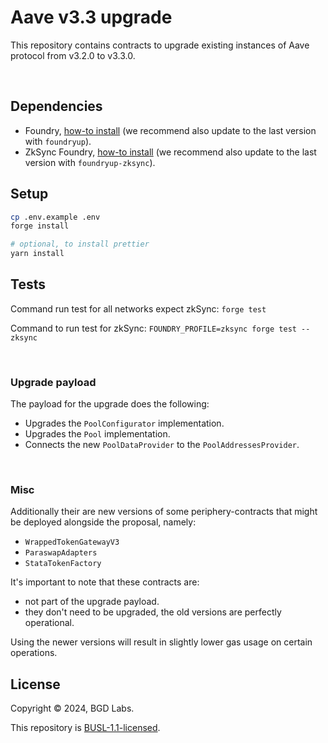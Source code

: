 # Aave v3.3 upgrade

This repository contains contracts to upgrade existing instances of Aave protocol from v3.2.0 to v3.3.0.

<br>

## Dependencies

- Foundry, [how-to install](https://book.getfoundry.sh/getting-started/installation) (we recommend also update to the last version with `foundryup`).
- ZkSync Foundry, [how-to install](https://foundry-book.zksync.io/getting-started/installation) (we recommend also update to the last version with `foundryup-zksync`).

## Setup

```sh
cp .env.example .env
forge install

# optional, to install prettier
yarn install
```

## Tests

Command run test for all networks expect zkSync: `forge test`

Command to run test for zkSync: `FOUNDRY_PROFILE=zksync forge test --zksync`

<br>

### Upgrade payload

The payload for the upgrade does the following:

- Upgrades the `PoolConfigurator` implementation.
- Upgrades the `Pool` implementation.
- Connects the new `PoolDataProvider` to the `PoolAddressesProvider`.

<br>

### Misc

Additionally their are new versions of some periphery-contracts that might be deployed alongside the proposal, namely:

- `WrappedTokenGatewayV3`
- `ParaswapAdapters`
- `StataTokenFactory`

It's important to note that these contracts are:

- not part of the upgrade payload.
- they don't need to be upgraded, the old versions are perfectly operational.

Using the newer versions will result in slightly lower gas usage on certain operations.

## License

Copyright © 2024, BGD Labs.

This repository is [BUSL-1.1-licensed](./LICENSE).
